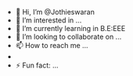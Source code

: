 - 👋 Hi, I’m @Jothieswaran
- 👀 I’m interested in ...
- 🌱 I’m currently learning in B.E:EEE
- 💞️ I’m looking to collaborate on ...
- 📫 How to reach me ...
-
- ⚡ Fun fact: ...

<!---
Jothieswaran/Jothieswaran is a ✨ special ✨ repository because its `README.md` (this file) appears on your GitHub profile.
You can click the Preview link to take a look at your changes.
--->
